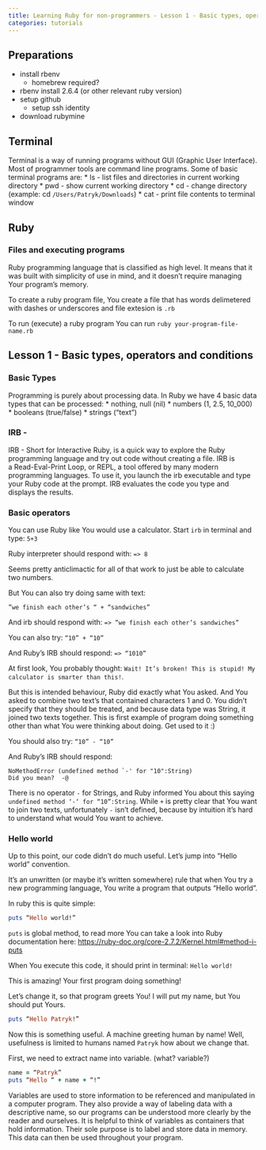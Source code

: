 ```yaml
---
title: Learning Ruby for non-programmers - Lesson 1 - Basic types, operators and conditions
categories: tutorials
---
```


## Preparations

* install rbenv
    * homebrew required?
* rbenv install 2.6.4 (or other relevant ruby version)
* setup github
    * setup ssh identity
* download rubymine

## Terminal

Terminal is a way of running programs without GUI (Graphic User Interface). Most of programmer tools are command line programs. Some of basic terminal programs are:
	* ls - list files and directories in current working directory
	* pwd - show current working directory
	* cd - change directory (example: cd `/Users/Patryk/Downloads`)
	* cat - print file contents to terminal window

## Ruby

### Files and executing programs
Ruby programming language that is classified as high level. It means that it was built with simplicity of use in mind, and it doesn’t require managing Your program’s memory.

To create a ruby program file, You create a file that has words delimetered with dashes or underscores and file extesion is `.rb`

To run (execute) a ruby program You can run `ruby your-program-file-name.rb`

## Lesson 1 - Basic types, operators and conditions

### Basic Types

Programming is purely about processing data. In Ruby we have 4 basic data types that can be processed:
	* nothing, null (nil)
	* numbers (1, 2.5, 10_000)
	* booleans (true/false)
	* strings (“text”)

### IRB - 

IRB - Short for Interactive Ruby, is a quick way to explore the Ruby programming language and try out code without creating a file. IRB is a Read-Eval-Print Loop, or REPL, a tool offered by many modern programming languages. To use it, you launch the irb executable and type your Ruby code at the prompt. IRB evaluates the code you type and displays the results.

### Basic operators

You can use Ruby like You would use a calculator. Start `irb` in terminal and type:
`5+3`

Ruby interpreter should respond with:
`=> 8`

Seems pretty anticlimactic for all of that work to just be able to calculate two numbers.

But You can also try doing same with text:

`”we finish each other’s “ + “sandwiches”`

And irb should respond with: 
`=> ”we finish each other’s sandwiches”`

You can also try:
`“10” + “10”`

And Ruby’s IRB should respond:
`=> “1010”`

At first look, You probably thought: `Wait! It’s broken! This is stupid! My calculator is smarter than this!`. 

But this is intended behaviour, Ruby did exactly what You asked. And You asked to combine two text’s that contained characters 1 and 0. You didn’t specify that they should be treated, and because data type was String, it joined two texts together. This is first example of program doing something other than what You were thinking about doing. Get used to it :)

You should also try:
`“10” - “10”`

And Ruby’s IRB should respond:
```
NoMethodError (undefined method `-' for "10":String)
Did you mean?  -@
```

There is no operator `-` for Strings, and Ruby informed You about this saying `undefined method ‘-‘ for “10”:String`. While `+` is pretty clear that You want to join two texts, unfortunately `-` isn’t defined, because by intuition it’s hard to understand what would You want to achieve.

### Hello world

Up to this point, our code didn’t do much useful. Let’s jump into “Hello world” convention.

It’s an unwritten (or maybe it’s written somewhere) rule that when You try a new programming language, You write a program that outputs “Hello world”.

In ruby this is quite simple:
```ruby
puts “Hello world!”
```

`puts` is global method, to read more You can take a look into Ruby documentation here: https://ruby-doc.org/core-2.7.2/Kernel.html#method-i-puts

When You execute this code, it should print in terminal: `Hello world!`

This is amazing! Your first program doing something!

Let’s change it, so that program greets You! I will put my name, but You should put Yours.

```ruby
puts “Hello Patryk!”
```

Now this is something useful. A machine greeting human by name! Well, usefulness is limited to humans named `Patryk` how about we change that.

First, we need to extract name into variable. (what? variable?)

```ruby
name = “Patryk”
puts “Hello “ + name + “!”
```

Variables are used to store information to be referenced and manipulated in a computer program. They also provide a way of labeling data with a descriptive name, so our programs can be understood more clearly by the reader and ourselves. It is helpful to think of variables as containers that hold information. Their sole purpose is to label and store data in memory. This data can then be used throughout your program.








